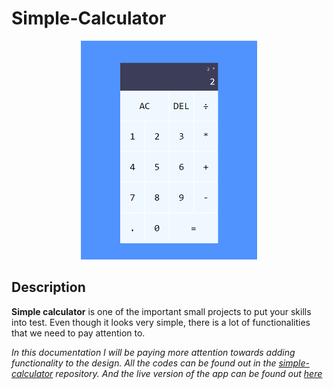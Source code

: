 # Simple-Calculator

<p align="center">
<img width:"300px" height="350px" src="https://github.com/Prajwalhn18/simple-calculator/blob/main/Images/simple-calculator.PNG"/>
</p>

## Description
 **Simple calculator** is one of the important small projects to put your skills into test. Even though it looks very simple, there is a lot of functionalities that we need to pay attention to.
 
 _In this documentation I will be paying more attention towards adding functionality to the design. All the codes can be found out in the [simple-calculator](https://github.com/Prajwalhn18/simple-calculator) repository. And the live version of the app can be found out [here](https://prajwalhn18.github.io/simple-calculator/)_

